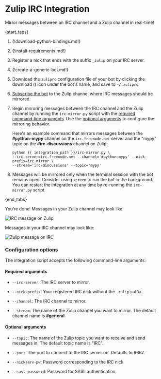 # Zulip IRC Integration

Mirror messages between an IRC channel and a Zulip channel in real-time!

{start_tabs}

1.  {!download-python-bindings.md!}

1.  {!install-requirements.md!}

1.  Register a nick that ends with the suffix `_zulip` on your IRC server.

1.  {!create-a-generic-bot.md!}

1.  Download the `zuliprc` configuration file of your bot by clicking the
    download (<i class="fa fa-download"></i>) icon under the bot's name, and
    save to `~/.zuliprc`.

1.  [Subscribe the bot][subscribe-channels] to the Zulip channel where IRC
    messages should be mirrored.

1.  Begin mirroring messages between the IRC channel and the Zulip channel
    by running the `irc-mirror.py` script with the
    [required command-line arguments](#required-arguments). Use the
    [optional arguments](#optional-arguments) to configure the mirroring
    behavior.

    Here's an example command that mirrors messages between the
    **#python-mypy** channel on the `irc.freenode.net` server and the "mypy"
    topic on the **#irc-discussions** channel on Zulip:

    ```
    python {{ integration_path }}/irc-mirror.py \
    --irc-server=irc.freenode.net --channel='#python-mypy' --nick-prefix=irc_mirror \
    --stream='irc-discussions' --topic='mypy'
    ```

1.  Messages will be mirrored only when the terminal session with the bot
    remains open. Consider using `screen` to run the bot in the background.
    You can restart the integration at any time by re-running the
    `irc-mirror.py` script.

{end_tabs}

You're done! Messages in your Zulip channel may look like:

![IRC message on Zulip](/static/images/integrations/irc/001.png)

Messages in your IRC channel may look like:

![Zulip message on IRC](/static/images/integrations/irc/002.png)

[subscribe-channels]: /help/manage-user-channel-subscriptions#subscribe-a-user-to-a-channel

### Configuration options

The integration script accepts the following command-line arguments:

#### Required arguments

- `--irc-server`: The IRC server to mirror.

- `--nick-prefix`: Your registered IRC nick without the `_zulip` suffix.

- `--channel`: The IRC channel to mirror.

- `--stream`: The name of the Zulip channel you want to mirror. The default
  channel name is **#general**.

#### Optional arguments

- `--topic`: The name of the Zulip topic you want to receive and send
  messages in. The default topic name is "IRC".

- `--port`: The port to connect to the IRC server on. Defaults to 6667.

- `--nickserv-pw`: Password corresponding to the IRC nick.

- `--sasl-password`: Password for SASL authentication.
